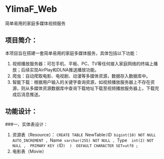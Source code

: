 # YlimaF_Web
简单易用的家庭多媒体视频服务

## 项目简介：
本项目旨在搭建一套简单易用的家庭多媒体服务，具体包括以下功能：
1. 视频播放服务器：可在手机、平板、PC、TV等任何接入家庭网络的终端上播放；后续实现AirPlay和DLNA推送播放功能。
2. 爬虫：自动爬取电影、电视剧、动漫等多媒体资源，数据存入数据库中。
3. 智能下载：根据用户输入的关键字查询资源，如视频播放服务器上不存在资源，则从多媒体资源数据库中查询下载地址下载至视频播放服务器上，下载完成后消息推送。

## 功能设计：
###一、实体表设计：
1. 资源表（Resource）：
`CREATE TABLE `NewTable` (
 `ID`  bigint(10) NOT NULL AUTO_INCREMENT , 
 `Name`  varchar(255) NOT NULL , 
 `Type`  int(2) NOT NULL , 
 PRIMARY KEY (`ID`) 
 ) 
 DEFAULT CHARACTER SET=utf8
 ;`
2. 电影表（Movie）
